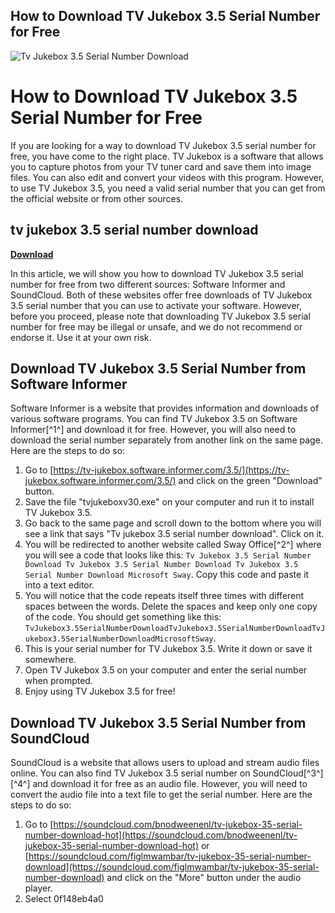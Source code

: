 ## How to Download TV Jukebox 3.5 Serial Number for Free

 
![Tv Jukebox 3.5 Serial Number Download](https://a.academia-assets.com/images/open-graph-icons/fb-paper.gif)

 
# How to Download TV Jukebox 3.5 Serial Number for Free
 
If you are looking for a way to download TV Jukebox 3.5 serial number for free, you have come to the right place. TV Jukebox is a software that allows you to capture photos from your TV tuner card and save them into image files. You can also edit and convert your videos with this program. However, to use TV Jukebox 3.5, you need a valid serial number that you can get from the official website or from other sources.
 
## tv jukebox 3.5 serial number download


[**Download**](https://soawresotni.blogspot.com/?d=2tLZA8)

 
In this article, we will show you how to download TV Jukebox 3.5 serial number for free from two different sources: Software Informer and SoundCloud. Both of these websites offer free downloads of TV Jukebox 3.5 serial number that you can use to activate your software. However, before you proceed, please note that downloading TV Jukebox 3.5 serial number for free may be illegal or unsafe, and we do not recommend or endorse it. Use it at your own risk.
 
## Download TV Jukebox 3.5 Serial Number from Software Informer
 
Software Informer is a website that provides information and downloads of various software programs. You can find TV Jukebox 3.5 on Software Informer[^1^] and download it for free. However, you will also need to download the serial number separately from another link on the same page. Here are the steps to do so:
 
1. Go to [https://tv-jukebox.software.informer.com/3.5/](https://tv-jukebox.software.informer.com/3.5/) and click on the green "Download" button.
2. Save the file "tvjukeboxv30.exe" on your computer and run it to install TV Jukebox 3.5.
3. Go back to the same page and scroll down to the bottom where you will see a link that says "Tv jukebox 3.5 serial number download". Click on it.
4. You will be redirected to another website called Sway Office[^2^] where you will see a code that looks like this: `Tv Jukebox 3.5 Serial Number Download Tv Jukebox 3.5 Serial Number Download Tv Jukebox 3.5 Serial Number Download Microsoft Sway`. Copy this code and paste it into a text editor.
5. You will notice that the code repeats itself three times with different spaces between the words. Delete the spaces and keep only one copy of the code. You should get something like this: `TvJukebox3.5SerialNumberDownloadTvJukebox3.5SerialNumberDownloadTvJukebox3.5SerialNumberDownloadMicrosoftSway`.
6. This is your serial number for TV Jukebox 3.5. Write it down or save it somewhere.
7. Open TV Jukebox 3.5 on your computer and enter the serial number when prompted.
8. Enjoy using TV Jukebox 3.5 for free!

## Download TV Jukebox 3.5 Serial Number from SoundCloud
 
SoundCloud is a website that allows users to upload and stream audio files online. You can also find TV Jukebox 3.5 serial number on SoundCloud[^3^] [^4^] and download it for free as an audio file. However, you will need to convert the audio file into a text file to get the serial number. Here are the steps to do so:

1. Go to [https://soundcloud.com/bnodweenenl/tv-jukebox-35-serial-number-download-hot](https://soundcloud.com/bnodweenenl/tv-jukebox-35-serial-number-download-hot) or [https://soundcloud.com/figlmwambar/tv-jukebox-35-serial-number-download](https://soundcloud.com/figlmwambar/tv-jukebox-35-serial-number-download) and click on the "More" button under the audio player.
2. Select 0f148eb4a0
